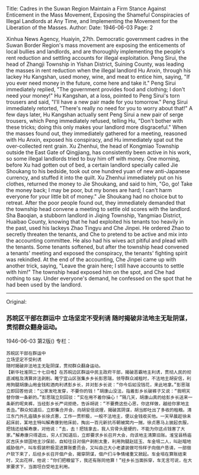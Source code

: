 Title: Cadres in the Suwan Region Maintain a Firm Stance Against Enticement in the Mass Movement, Exposing the Shameful Conspiracies of Illegal Landlords at Any Time, and Implementing the Movement for the Liberation of the Masses.
Author: 
Date: 1946-06-03
Page: 2

Xinhua News Agency, Huaiyin, 27th. Democratic government cadres in the Suwan Border Region's mass movement are exposing the enticements of local bullies and landlords, and are thoroughly implementing the people's rent reduction and settling accounts for illegal exploitation. Peng Sirui, the head of Zhangji Township in Yishan District, Suining County, was leading the masses in rent reduction when the illegal landlord Hu Anxin, through his lackey Hu Kangshan, used money, wine, and meat to entice him, saying, "If you ever need money in the future, come here and take it." Peng Sirui immediately replied, "The government provides food and clothing; I don't need your money!" Hu Kangshan, at a loss, pointed to Peng Sirui's torn trousers and said, "I'll have a new pair made for you tomorrow." Peng Sirui immediately retorted, "There's really no need for you to worry about that!" A few days later, Hu Kangshan actually sent Peng Sirui a new pair of serge trousers, which Peng immediately refused, telling Hu, "Don't bother with these tricks; doing this only makes your landlord more disgraceful." When the masses found out, they immediately gathered for a meeting, reasoned with Hu Anxin, exposed his conspiracy, and Hu immediately spat out the over-collected rent grain. Xu Zhenhui, the head of Kongmiao Township outside the East Gate of Qingjiang, has consistently been active in his work, so some illegal landlords tried to buy him off with money. One morning, before Xu had gotten out of bed, a certain landlord specially called Jie Shoukang to his bedside, took out one hundred yuan of new anti-Japanese currency, and stuffed it into the quilt. Xu Zhenhui immediately put on his clothes, returned the money to Jie Shoukang, and said to him, "Go, go! Take the money back; I may be poor, but my bones are hard; I can't harm everyone for your little bit of money." Jie Shoukang had no choice but to retreat. After the poor people found out, they immediately demanded that the township head convene a meeting to settle old scores with the landlord. Sha Baoqian, a stubborn landlord in Jiqing Township, Yangmiao District, Huaibao County, knowing that he had exploited his tenants too heavily in the past, used his lackeys Zhao Tingyu and Che Jinpei. He ordered Zhao to secretly threaten the tenants, and Che to pretend to be active and mix into the accounting committee. He also had his wives act pitiful and plead with the tenants. Some tenants softened, but after the township head convened a tenants' meeting and exposed the conspiracy, the tenants' fighting spirit was rekindled. At the end of the accounting, Che Jinpei came up with another trick, saying, "Leave the grain here; I still have accounts to settle with him!" The township head exposed him on the spot, and Che had nothing to say. Under everyone's demand, he confessed on the spot that he had been used by the landlord.



<hr /> 

Original: 


### 苏皖区干部在群运中  立场坚定不受利诱  随时揭破非法地主无耻阴谋，贯彻群众翻身运动。

1946-06-03
第2版()
专栏：

    苏皖区干部在群运中
    立场坚定不受利诱
    随时揭破非法地主无耻阴谋，贯彻群众翻身运动。
    【新华社淮阴二十七日电】在苏皖边区群运中民主政府干部，揭破恶霸地主利诱，贯彻人民的彻底减租及清算非法剥削。睢宁宜山区张集乡乡长彭思瑞，领导群众减租时，不法地主胡安信，利用狗腿胡康山用金钱和酒肉利诱彭乡长，并对彭乡长说：“你今后如没钱花，来此地拿。”彭思瑞立即回答他说：“公家发吃发穿，不要你的钱！”胡康山没法，指着彭乡长破裤子又说：“我明天替你做一条新的。”彭思瑞立刻回驳：“实在用不着你操心！”隔几天，胡康山真的给彭乡长送来一条新的呢夹裤，当经彭乡长严词拒绝，告诉胡说：“不要费这些心思，你这样做，越给你家地主丢丑。”群众知道后，立即集合开会，向胡安信说理，揭破其阴谋，胡当即吐出了多收的租粮。清江东门外孔庙镇乡长徐贞惠，工作一贯积极，一般不法地主，便以金钱收买他。一天早晨趁徐未起床前，某地主特叫解寿康到他床前，掏出一百元新抗币朝被窝内一揣，徐贞惠马上披起衣服，把钱还给解寿康，对他说：“去，去！把钱拿去，我人穷骨头是硬的，不能为你这点钱害了大家。”解寿康只得退出，穷人们知道后，立即要求乡长召开大会，向该地主清算旧账。淮宝县杨庙区吉庆乡顽固地主沙保前，自知往日对佃户剥削太重，利用狗腿赵廷玉、车金培二人，叫赵暗地威胁佃户，叫车假装积极混进算账委员会，又叫自己大小老婆装做可怜样子向佃户恳请，一部佃户软下来了，后经乡长召开佃户会，揭穿阴谋，佃户们斗争情绪重又掀起。车金培在算账结束时，又出花样，他说：“你们把粮留下，我还有账同他算！”经乡长当面拆穿，车无言可说，在大家要求下，当面坦白受地主利用。
